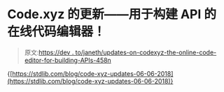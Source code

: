 # Code.xyz 的更新——用于构建 API 的在线代码编辑器！

> 原文:[https://dev . to/janeth/updates-on-codexyz-the-online-code-editor-for-building-APIs-458n](https://dev.to/janeth/updates-on-codexyz-the-online-code-editor-for-building-apis---458n)

{[https://stdlib.com/blog/code-xyz-updates-06-06-2018](https://stdlib.com/blog/code-xyz-updates-06-06-2018)}
